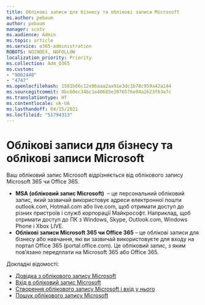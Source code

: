 ```yaml
---
title: Облікові записи для бізнесу та облікові записи Microsoft
ms.author: pebaum
author: pebaum
manager: scotv
ms.audience: Admin
ms.topic: article
ms.service: o365-administration
ROBOTS: NOINDEX, NOFOLLOW
localization_priority: Priority
ms.collection: Adm_O365
ms.custom:
- "9002448"
- "4747"
ms.openlocfilehash: 1501b66c12e06aaa2aa91e3dc1b78c959a42a144
ms.sourcegitcommit: 8bc60ec34bc1e40685e3976576e04a2623f63a7c
ms.translationtype: HT
ms.contentlocale: uk-UA
ms.lasthandoff: 04/15/2021
ms.locfileid: "51794313"
---
```

# <a name="microsoft-and-business-accounts"></a>Облікові записи для бізнесу та облікові записи Microsoft

Ваш обліковий запис Microsoft відрізняється від облікового запису Microsoft 365 чи Office 365.

- **MSA (обліковий запис Microsoft)**  – це персональний обліковий запис, який зазвичай використовує адреси електронної пошти outlook.com, Hotmail.com або live.com, щоб отримати доступ до різних пристроїв і служб корпорації Майкрософт. Наприклад, щоб отримати доступ до ПК з Windows, Skype, Outlook.com, Windows Phone і Xbox LIVE.
- **Облікові записи Microsoft 365 чи Office 365** – це облікові записи для бізнесу або навчання, які ви зазвичай використовуєте для входу на портал Office 365 (portal.office.com). Це обліковий запис, з яким пов’язано передплати на Microsoft 365 або Office 365.

Докладні відомості:

- [Довідка з облікового запису Microsoft](https://support.microsoft.com/hub/4294457/microsoft-account-help) 
- [Вхід в обліковий запис Microsoft](https://support.microsoft.com/help/4028195/microsoft-account-how-to-sign-in)
- [Створення облікового запису Microsoft і вхід у нього](https://account.microsoft.com/account)
- [Пошук облікового запису Microsoft](https://support.microsoft.com/help/13811/microsoft-account-how-to-find)
